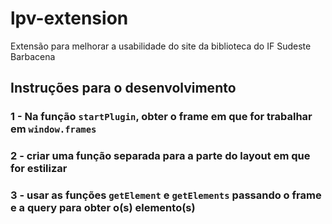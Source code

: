 # lpv-extension

Extensão para melhorar a usabilidade do site da biblioteca do IF Sudeste Barbacena

## Instruções para o desenvolvimento

### 1 - Na função <code>startPlugin</code>, obter o frame em que for trabalhar em <code>window.frames</code>

### 2 - criar uma função separada para a parte do layout em que for estilizar

### 3 - usar as funções <code>getElement</code> e <code>getElements</code> passando o frame e a query para obter o(s) elemento(s)
